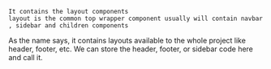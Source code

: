     It contains the layout components
    layout is the common top wrapper component usually will contain navbar , sidebar and children components

As the name says, it contains layouts available to the whole project like header, footer, etc.
We can store the header, footer, or sidebar code here and call it.

